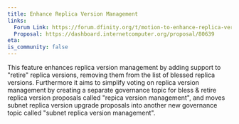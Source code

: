 ```yaml
---
title: Enhance Replica Version Management
links:
  Forum Link: https://forum.dfinity.org/t/motion-to-enhance-replica-version-management/15307
  Proposal: https://dashboard.internetcomputer.org/proposal/80639
eta:
is_community: false
---
```

This feature enhances replica version management by adding support to "retire" replica versions, removing them from the list of blessed replica versions. Furthermore it aims to simplify voting on replica version management by creating a separate governance topic for bless & retire replica version proposals called "repica version management", and moves subnet replica version upgrade proposals into another new governance topic called "subnet replica version management". 